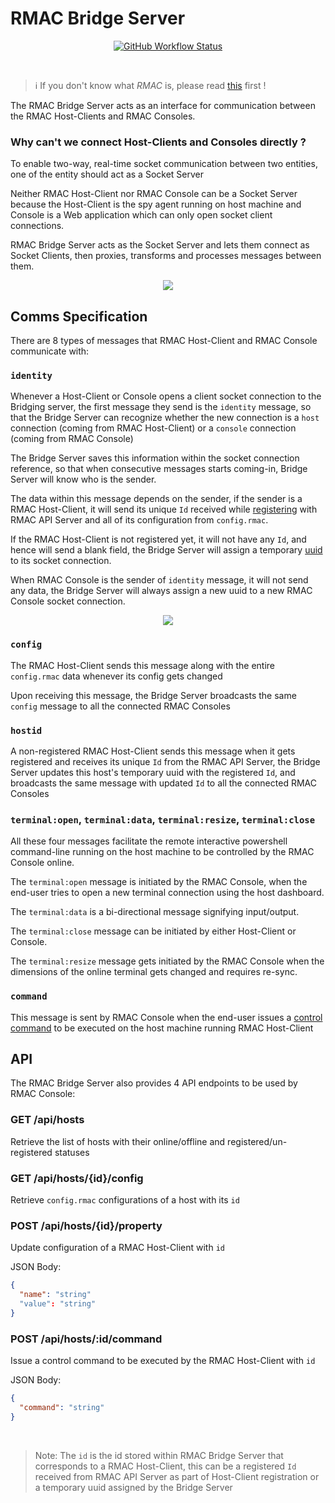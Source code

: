 # RMAC Bridge Server

<p align="center">
<a href="https://github.com/saurabh-prosoft/rmac/actions/workflows/build-console-deploy-bridge.yml">
<img alt="GitHub Workflow Status" src="https://img.shields.io/github/actions/workflow/status/saurabh-prosoft/rmac/build-console-deploy-bridge.yml?branch=main&label=Build%20%26%20Deploy&logo=data%3Aimage%2Fpng%3Bbase64%2CiVBORw0KGgoAAAANSUhEUgAAABAAAAAQEAYAAABPYyMiAAAABGdBTUEAALGPC%2FxhBQAAACBjSFJNAAB6JgAAgIQAAPoAAACA6AAAdTAAAOpgAAA6mAAAF3CculE8AAAABmJLR0QAAAAAAAD5Q7t%2FAAAACXBIWXMAAABgAAAAYADwa0LPAAAAB3RJTUUH5gUKFyETutzc4wAABApJREFUSMedlH1M1WUUxz%2Fnd2HGVsyLeMk%2F2HRo%2BgerSeIE3eRNJoo01Li6xaw1UAspV7zNF0Rteq9by%2BlUslUiMzEvKPEiV2DpFJZbOcNcGBW5ZclVzIGIee%2Fv9Ede2rjdXev717Nn55zP95zn2RHGqazMtV21qYk2%2BQjS02nTU9DdbZi%2BPigq2jUlL0%2Fk2jX%2Bo8oW1TtVV63CrfGwezefyh%2BwZ4%2BMD6xIa5ipmpTkazF9cOaMVOKAyEiW4oGBAWOGz4rGx%2B%2BakmcXw%2BMJBnxLG1R14sSnEsxXUZeLTHKQtLSxgNucgP5%2Bo%2FQb14hqc3PFFtf7qvPn7%2BrM7RXp7qaATLSoaCyhmclgs%2Fm%2BCvsFVq8O1XF4%2FqPPwWqlHjuycGFAwA15ESoqDHmJLZCSYj7NILS2lpe74lULC6nmPCxbNj5PjukpJCYmGPjdV%2BqdatpshtNyFRobOcQDsFhok40wOoqbRrSz03F2eanI8eNheFmHdnUxyLdIRobCbKiulipA%2FoUwTXrBag0O1mGko0P28gLEx%2FMsL6OtrUaUzEDy88053iXg9XKZIwCG7pZRpLiYJj6AW7dCfyf9ENavL%2Fv5ZKPq1q2gqipiydSpcPq0H6x2sqClZWRmxPeQm%2Fv3096543Dm2cW4d29sov7DOwlfJKgZHW2Z%2FucpJC9P6ogFm00iCQerVd%2BgDoqLA%2Fys03CorDQ%2Blj7o6PDlMws2bHjQFzEdXbNm35Ilz4nx8GGwdoQnVLn95HU1S0p0qvQgTmfAXEpxwbZtzkkrjolUVT1p3ZAGSnc2rFVz7lzLQ3MmEh6u1zUbTU4OZsQ%2FEce0lTki27f%2FbwMl5%2BsnqSYkGHF6Fc6epVnS0AkTKPBdQ7Kz6TTeRBcswE06smNHQOFGKYf9%2BxnRGXD3rllAJzowYHnddwTq6vx7JMCAv2MZMksRt5tZHISbN3UpI%2BjFi%2FIJUYjdbgwTBVlZZgp9aGpqMCMB%2BmehRUFqqhEK7PUxgmZlSTuVSGwsg7wGpumbYPSijx450lccEGPnTi5wC%2FbtC2ng8UIzEyyz0b17jfIvXTfUTEwMBg4b4hAcPMgVhmHePH3GcKKZmc7NudViXLo0VvgC62FwMAD4q3wGtbXUyVy0sJAoLsPQEFWSA0lJhuYyDDU1lLMFIiMlw5eI5uSMgX%2FnByQ5OSj4sfQ9ItDbtwPuRW2o2%2B3oXx4rxuHD1OgxWLxY5%2BjXyLlzUtbjmqOmx0MtFUh0NHGyGb1%2Fnx%2B1CfF6Q4H9qvjtRJ2akyebGZb9SE8P2bwNMTFjHT8GO75b%2BZNIV5c%2Fz5ArrEWKiuhmEXg83NM2pL9fG3QjmpERCuyX%2F1drqRyA1FRqeB5tbyeOZRAWpkflKmzaND7vL7TQ7bt9WJJoAAAAJXRFWHRkYXRlOmNyZWF0ZQAyMDIyLTA1LTEwVDIzOjMzOjE5KzAwOjAw7KPZpwAAACV0RVh0ZGF0ZTptb2RpZnkAMjAyMi0wNS0xMFQyMzozMzoxOSswMDowMJ3%2BYRsAAAAASUVORK5CYII%3D&style=flat-square">
</a>
</p>

<br/>

> :information_source: If you don't know what _RMAC_ is, please read [this](https://github.com/saurabh-prosoft/rmac#readme) first !

The RMAC Bridge Server acts as an interface for communication between the RMAC Host-Clients and RMAC Consoles.

### Why can't we connect Host-Clients and Consoles directly ?

To enable two-way, real-time socket communication between two entities, one of the entity should act as a Socket Server

Neither RMAC Host-Client nor RMAC Console can be a Socket Server because the Host-Client is the spy agent running on host machine and Console is a Web application which can only open socket client connections.

RMAC Bridge Server acts as the Socket Server and lets them connect as Socket Clients, then proxies, transforms and processes messages between them.

<p align="center">
<img src="https://raw.githubusercontent.com/saurabh-prosoft/saurabh-prosoft.github.io/readme-resources/rmac/rmac-bridge-server.png" />
</p>

## Comms Specification

There are 8 types of messages that RMAC Host-Client and RMAC Console communicate with:

### `identity`

Whenever a Host-Client or Console opens a client socket connection to the Bridging server, the first message they send is the `identity` message, so that the Bridge Server can recognize whether the new connection is a `host` connection (coming from RMAC Host-Client) or a `console` connection (coming from RMAC Console)

The Bridge Server saves this information within the socket connection reference, so that when consecutive messages starts coming-in, Bridge Server will know who is the sender.

The data within this message depends on the sender, if the sender is a RMAC Host-Client, it will send its unique `Id` received while [registering](https://github.com/saurabh-prosoft/rmac/tree/main/api-server#registration) with RMAC API Server and all of its configuration from `config.rmac`.

If the RMAC Host-Client is not registered yet, it will not have any `Id`, and hence will send a blank field, the Bridge Server will assign a temporary [uuid](https://en.wikipedia.org/wiki/Universally_unique_identifier) to its socket connection.

When RMAC Console is the sender of `identity` message, it will not send any data, the Bridge Server will always assign a new uuid to a new RMAC Console socket connection.

<p align="center">
<img src="https://raw.githubusercontent.com/saurabh-prosoft/saurabh-prosoft.github.io/readme-resources/rmac/rmac-bridge-server-identity.png" />
</p>

### `config`

The RMAC Host-Client sends this message along with the entire `config.rmac` data whenever its config gets changed

Upon receiving this message, the Bridge Server broadcasts the same `config` message to all the connected RMAC Consoles

### `hostid`

A non-registered RMAC Host-Client sends this message when it gets registered and receives its unique `Id` from the RMAC API Server, the Bridge Server updates this host's temporary uuid with the registered `Id`, and broadcasts the same message with updated `Id` to all the connected RMAC Consoles

### `terminal:open`, `terminal:data`, `terminal:resize`, `terminal:close`

All these four messages facilitate the remote interactive powershell command-line running on the host machine to be controlled by the RMAC Console online.

The `terminal:open` message is initiated by the RMAC Console, when the end-user tries to open a new terminal connection using the host dashboard.

The `terminal:data` is a bi-directional message signifying input/output.

The `terminal:close` message can be initiated by either Host-Client or Console.

The `terminal:resize` message gets initiated by the RMAC Console when the dimensions of the online terminal gets changed and requires re-sync.

### `command`

This message is sent by RMAC Console when the end-user issues a [control command](https://github.com/saurabh-prosoft/rmac/tree/main/api-server#control-commands-buffer) to be executed on the host machine running RMAC Host-Client

## API

The RMAC Bridge Server also provides 4 API endpoints to be used by RMAC Console:

### GET /api/hosts

Retrieve the list of hosts with their online/offline and registered/un-registered statuses

### GET /api/hosts/{id}/config

Retrieve `config.rmac` configurations of a host with its `id`

### POST /api/hosts/{id}/property

Update configuration of a RMAC Host-Client with `id`

JSON Body:

```json
{
  "name": "string"
  "value": "string"
}
```

### POST /api/hosts/:id/command

Issue a control command to be executed by the RMAC Host-Client with `id`

JSON Body:

```json
{
  "command": "string"
}
```

<br/>

> Note: The `id` is the id stored within RMAC Bridge Server that corresponds to a RMAC Host-Client, this can be a registered `Id` received from RMAC API Server as part of Host-Client registration or a temporary uuid assigned by the Bridge Server
